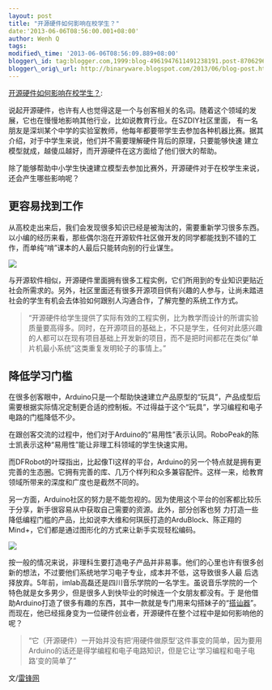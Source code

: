 ```yaml
--- 
layout: post 
title: "开源硬件如何影响在校学生？" 
date:'2013-06-06T08:56:00.001+08:00' 
author: Wenh Q
tags:
modified\_time: '2013-06-06T08:56:09.889+08:00' 
blogger\_id: tag:blogger.com,1999:blog-4961947611491238191.post-8706296051406527880
blogger\_orig\_url: http://binaryware.blogspot.com/2013/06/blog-post.html
---
```

[开源硬件如何影响在校学生？](http://www.oschina.net/news/41159/openhardware-education-student):

说起开源硬件，也许有人也觉得这是一个与创客相关的名词。随着这个领域的发展，它也在慢慢地影响其他行业，比如说教育行业。在SZDIY社区里面，
有一名朋友是深圳某个中学的实验室教师，他每年都要带学生去参加各种机器比赛。据其介绍，对于中学生来说，他们并不需要理解硬件背后的原理，只要能够快速
建立模型就成，越傻瓜越好，而开源硬件在这方面给了他们很大的帮助。

除了能够帮助中小学生快速建立模型去参加比赛外，开源硬件对于在校学生来说，还会产生哪些影响呢？

**更容易找到工作**
------------------

从高校走出来后，我们会发现很多知识已经是被淘汰的，需要重新学习很多东西。以小编的经历来看，那些偶尔泡在开源软件社区做开发的同学都能找到不错的工作，而单纯“啃”课本的人最后只能转向别的行业谋生。

![](http://static.oschina.net/uploads/img/201306/06070419_zXDR.jpg)

与开源软件相似，开源硬件里面拥有很多工程实例，它们所用到的专业知识更贴近社会所需求的。另外，社区里面还有很多开源项目供有兴趣的人参与，让尚未踏进社会的学生有机会去体验如何跟别人沟通合作，了解完整的系统工作方式。

> “开源硬件给学生提供了实际有效的工程实例，比为教学而设计的所谓实验质量要高得多。同时，在开源项目的基础上，不只是学生，任何对此感兴趣的人都可以在现有项目基础上开发新的项目，而不是把时间都花在类似”单片机最小系统”这类重复发明轮子的事情上。”

**降低学习门槛**
----------------

在很多创客眼中，Arduino只是一个帮助快速建立产品原型的“玩具”，产品成型后需要根据实际情况定制更合适的控制板。不过得益于这个“玩具”，学习编程和电子电路的门槛降低不少。

在跟创客交流的过程中，他们对于Arduino的“易用性”表示认同。RoboPeak的陈士凯表示这种“易用性”能让非理工科领域的学生快速实用。

而DFRobot的叶琛指出，比起像TI这样的平台，Arduino的另一个特点就是拥有更完善的生态圈。它拥有完善的库、几万个样列和众多兼容配件。这样一来，给教育领域所带来的深度和广度也是截然不同的。

另一方面，Arduino社区的努力是不能忽视的。因为使用这个平台的创客都比较乐于分享，新手很容易从中获取自己需要的资源。此外，部分创客也努
力打造一些降低编程门槛的产品，比如说李大维和何琪辰打造的ArduBlock、陈正翔的Mind+，它们都是通过图形化的方式来让新手实现轻松编码。

![](http://static.oschina.net/uploads/img/201306/06070419_n1L9.jpg)

按一般的情况来说，非理科生要打造电子产品并非易事。他们的心里也许有很多创新的想法，不过要他们系统地学习电子专业，成本并不低，这导致很多人最
后选择放弃。5年前，imlab高磊还是四川音乐学院的一名学生。虽说音乐学院的一个特色就是女多男少，但是很多人到快毕业的时候连一个女朋友都没有。于
是他借助Arduino打造了很多有趣的东西，其中一款就是专门用来勾搭妹子的“[搭讪器](http://imlab.cc/whale/?p=193)”。而现在，他已经摇身变为一位硬件创业者，开源硬件在整个过程中是如何影响他的呢？

> “它（开源硬件）一开始并没有把‘用硬件做原型’这件事变的简单，因为要用Arduino的话还是得学编程和电子电路知识，但是它让‘学习编程和电子电路’变的简单了”

文/[雷锋网](http://www.leiphone.com/openhardware-education-student.html)

